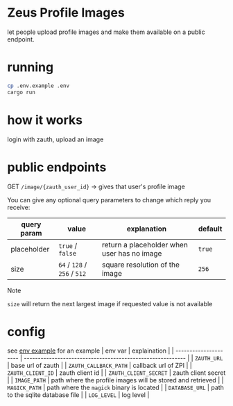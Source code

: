 # Zeus Profile Images

let people upload profile images and make them available on a public endpoint.

# running

```bash
cp .env.example .env
cargo run
```

# how it works

login with zauth, upload an image

# public endpoints

GET `/image/{zauth_user_id}` -> gives that user's profile image

You can give any optional query parameters to change which reply you receive:

| query param | value                        | explanation                                 | default |
| ----------- | ---------------------------- | ------------------------------------------- | ------- |
| placeholder | `true` / `false`             | return a placeholder when user has no image | `true`  |
| size        | `64` / `128` / `256` / `512` | square resolution of the image              | `256`   |

> [!NOTE]
> `size` will return the next largest image if requested value is not available

# config

see [env example](./.env.example) for an example
| env var | explaination |
| --------------------- | ---------------------------------------------------------- |
| `ZAUTH_URL` | base url of zauth |
| `ZAUTH_CALLBACK_PATH` | callback url of ZPI |
| `ZAUTH_CLIENT_ID` | zauth client id |
| `ZAUTH_CLIENT_SECRET` | zauth client secret |
| `IMAGE_PATH` | path where the profile images will be stored and retrieved |
| `MAGICK_PATH` | path where the `magick` binary is located |
| `DATABASE_URL` | path to the sqlite database file |
| `LOG_LEVEL` | log level |

